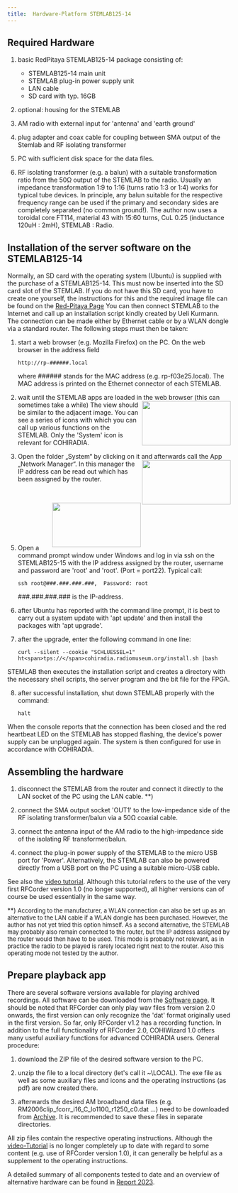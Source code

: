 ```yaml
---
title:  Hardware-Platform STEMLAB125-14
---
```

## Required Hardware

1. basic RedPitaya STEMLAB125-14 package consisting of:
   
      * STEMLAB125-14 main unit
      * STEMLAB plug-in power supply unit
      * LAN cable
      * SD card with typ. 16GB

2. optional: housing for the STEMLAB

3. AM radio with external input for 'antenna' and 'earth ground'

4. plug adapter and coax cable for coupling between SMA output of the Stemlab and RF isolating transformer

5. PC with sufficient disk space for the data files.

6. RF isolating transformer (e.g. a balun) with a suitable transformation ratio from the 50&Omega; output of the STEMLAB to the radio. Usually an impedance transformation 1:9 to 1:16 (turns ratio 1:3 or 1:4) works for typical tube devices. In principle, any balun suitable for the respective frequency range can be used if the primary and secondary sides are completely separated (no common ground!). The author now uses a toroidal core FT114, material 43 with 15:60 turns, CuL 0.25 (inductance 120uH : 2mH), STEMLAB : Radio. 

##	Installation of the server software on the STEMLAB125-14

Normally, an SD card with the operating system (Ubuntu) is supplied with the purchase of a STEMLAB125-14. This must now be inserted into the SD card slot of the STEMLAB. If you do not have this SD card, you have to create one yourself, the instructions for this and the required image file can be found on the 
[Red-Pitaya Page](https://redpitaya.readthedocs.io/en/latest/quickStart/SDcard/SDcard.html)
You can then connect STEMLAB to the Internet and call up an installation script kindly created by Ueli Kurmann. The connection can be made either by Ethernet cable or by a WLAN dongle via a standard router. The following steps must then be taken:

1. start a web browser (e.g. Mozilla Firefox) on the PC. On the web browser in the address field
   
   `http://rp-######.local`
   
   where ###### stands for the MAC address (e.g. rp-f03e25.local). The MAC address is printed on the Ethernet connector of each STEMLAB.
 
3. wait until the STEMLAB apps are loaded in the web browser (this can sometimes take a while) <img align="right" width="200" height="100" src="https://cohiradia.radiomuseum.org/download/software/STEMLAB_Installation_Step1_sm.png" /> The view should be similar to the adjacent image. You can see a series of icons with which you can call up various functions on the STEMLAB. Only the 'System' icon is relevant for COHIRADIA.

4. Open the folder „System“ by clicking on it and afterwards call the App „Network Manager“. <img align="right" width="200" height="100" src="https://cohiradia.radiomuseum.org/download/software/STEMLAB_Installation_Step2.png" /> In this manager the IP address can be read out which has been assigned by the router.                           

&nbsp;

<img align="right" width="200" height="100" src="https://cohiradia.radiomuseum.org/download/software/STEMLAB_Installation_Step3.png" /> 

&nbsp;

&nbsp;

&nbsp;

5. Open a command prompt window under Windows and log in via ssh on the STEMLAB125-15 with the IP address assigned by the router, username and password are 'root' and 'root'.  (Port = port22). Typical call: 

    `ssh root@###.###.###.###, 	Password: root`

   ###.###.###.### is the IP-address.

6. after Ubuntu has reported with the command line prompt, it is best to carry out a system update with 'apt update' and then install the packages with 'apt upgrade'.

7. after the upgrade, enter the following command in one line:

    `curl --silent --cookie "SCHLUESSEL=1" ht<span>tps://</span>cohiradia.radiomuseum.org/install.sh |bash`

STEMLAB then executes the installation script and creates a directory with the necessary shell scripts, the server program and the bit file for the FPGA. 

8. after successful installation, shut down STEMLAB properly with the command:
   
    `halt`

When the console reports that the connection has been closed and the red heartbeat LED on the STEMLAB has stopped flashing, the device's power supply can be unplugged again. The system is then configured for use in accordance with COHIRADIA.

## Assembling the hardware

1. disconnect the STEMLAB from the router and connect it directly to the LAN socket of the PC using the LAN cable. **) 

2. connect the SMA output socket 'OUT1' to the low-impedance side of the RF isolating transformer/balun via a 50&Omega; coaxial cable. 

3. connect the antenna input of the AM radio to the high-impedance side of the isolating RF transformer/balun.

4. connect the plug-in power supply of the STEMLAB to the micro USB port for 'Power'. Alternatively, the STEMLAB can also be powered directly from a USB port on the PC using a suitable micro-USB cable.

See also the [video tutorial](https://cohiradia.radiomuseum.org/download/COHIRADIA_Installations_Tutorial.mp4). Although this tutorial refers to the use of the very first RFCorder version 1.0 (no longer supported), all higher versions can of course be used essentially in the same way.

**)  <font size="2"> According to the manufacturer, a WLAN connection can also be set up as an alternative to the LAN cable if a WLAN dongle has been purchased. However, the author has not yet tried this option himself. As a second alternative, the STEMLAB may probably also remain connected to the router, but the IP address assigned by the router would then have to be used. This mode is probably not relevant, as in practice the radio to be played is rarely located right next to the router. Also this operating mode not tested by the author. </font>

## Prepare playback app

There are several software versions available for playing archived recordings. All software can be downloaded from the [Software page](https://www.radiomuseum.org/cohiradia/software.html). It should be noted that RFCorder can only play wav files from version 2.0 onwards, the first version can only recognize the 'dat' format originally used in the first version. So far, only RFCorder v1.2 has a recording function. In addition to the full functionality of RFCorder 2.0, COHIWizard 1.0 offers many useful auxiliary functions for advanced COHIRADIA users. General procedure:

1. download the ZIP file of the desired software version to the PC.

2. unzip the file to a local directory (let's call it ~\LOCAL). The exe file as well as some auxiliary files and icons and the operating instructions (as pdf) are now created there.

3. afterwards the desired AM broadband data files (e.g. RM2006clip_fcorr_i16_C_lo1100_r1250_c0.dat ...) need to be downloaded from [Archive](https://www.radiomuseum.org/cohiradia/#recording). It is recommended to save these files in separate directories.

All zip files contain the respective operating instructions.  Although the [video-Tutorial](https://cohiradia.radiomuseum.org/download/COHIRADIA_Installations_Tutorial.mp4) is no longer completely up to date with regard to some content (e.g. use of RFCorder version 1.0), it can generally be helpful as a supplement to the operating instructions.

A detailed summary of all components tested to date and an overview of alternative hardware can be found in [Report 2023](https://cohiradia.radiomuseum.org/download/docs/Documentation/COHIRADIA_Report2023_dt.pdf).

<!-- comment -->
